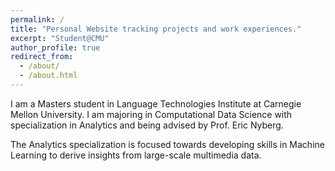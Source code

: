 ```yaml
---
permalink: /
title: "Personal Website tracking projects and work experiences."
excerpt: "Student@CMU"
author_profile: true
redirect_from: 
  - /about/
  - /about.html
---
```


I am a Masters student in Language Technologies Institute at Carnegie Mellon University. I am majoring in Computational Data Science with specialization in Analytics and being advised by Prof. Eric Nyberg.

The Analytics specialization is focused towards developing skills in Machine Learning to derive insights from large-scale multimedia data.